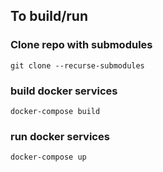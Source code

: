 ## To build/run

### Clone repo with submodules
```
git clone --recurse-submodules
```

### build docker services
```
docker-compose build
```

### run docker services
```
docker-compose up
```
